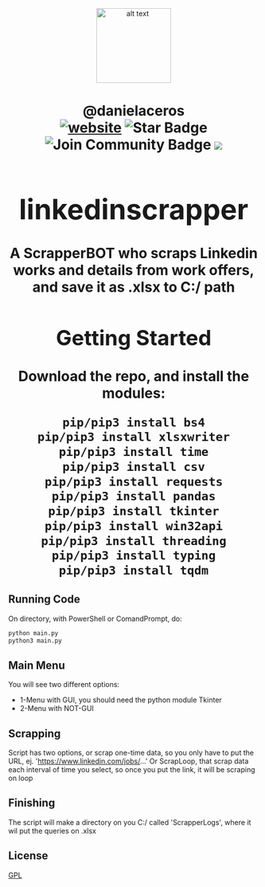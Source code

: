 <html>
<div align="center">
<img src="https://play-lh.googleusercontent.com/kMofEFLjobZy_bCuaiDogzBcUT-dz3BBbOrIEjJ-hqOabjK8ieuevGe6wlTD15QzOqw" alt="alt text" width="150" height="150"></img>
</div>
<h1 align="center">@danielaceros
<div align="center">
<a href=https://github.com/danielaceros><img src="https://img.shields.io/static/v1?label=&labelColor=505050&message=@danielaceros&color=%230076D6&style=flat&logo=google-chrome&logoColor=%230076D6" alt="website"/></a>
<img src="https://img.shields.io/github/followers/danielaceros?style=social" alt="Star Badge"/>
<a><img src="https://img.shields.io/github/last-commit/danielaceros/instaloaderbot" alt="Join Community Badge"/></a>
<a><img src="https://img.shields.io/github/repo-size/danielaceros/instaloaderbot" />
</div>
</html>

# linkedinscrapper
A ScrapperBOT who scraps Linkedin works and details from work offers, and save it as .xlsx to C:/ path
## Getting Started
Download the repo, and install the modules:
```bash
pip/pip3 install bs4
pip/pip3 install xlsxwriter
pip/pip3 install time
pip/pip3 install csv
pip/pip3 install requests
pip/pip3 install pandas
pip/pip3 install tkinter
pip/pip3 install win32api
pip/pip3 install threading
pip/pip3 install typing
pip/pip3 install tqdm
```
## Running Code
On directory, with PowerShell or ComandPrompt, do:
```bash
python main.py
python3 main.py
```
## Main Menu
You will see two different options:
* 1-Menu with GUI, you should need the python module Tkinter
* 2-Menu with NOT-GUI
## Scrapping
Script has two options, or scrap one-time data, so you only have to put the URL, ej. 'https://www.linkedin.com/jobs/...'
Or ScrapLoop, that scrap data each interval of time you select, so once you put the link, it will be scraping on loop
## Finishing
The script will make a directory on you C:/ called 'ScrapperLogs', where it wil put the queries on .xlsx
## License
[GPL](https://choosealicense.com/licenses/gpl-3.0/)
